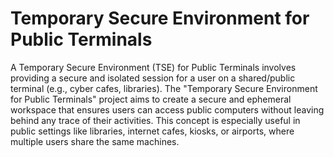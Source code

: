# Temporary Secure Environment for Public Terminals
A Temporary Secure Environment (TSE) for Public Terminals involves providing a secure and isolated session for a user on a shared/public terminal (e.g., cyber cafes, libraries). The "Temporary Secure Environment for Public Terminals" project aims to create a secure and ephemeral workspace that ensures users can access public computers without leaving behind any trace of their activities. This concept is especially useful in public settings like libraries, internet cafes, kiosks, or airports, where multiple users share the same machines.
